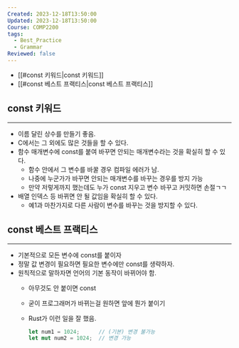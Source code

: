 ```yaml
---
Created: 2023-12-18T13:50:00
Updated: 2023-12-18T13:50:00
Course: COMP2200
tags:
  - Best_Practice
  - Grammar
Reviewed: false
---
```

- [[#const 키워드|const 키워드]]
- [[#const 베스트 프랙티스|const 베스트 프랙티스]]

## const 키워드

---

- 이름 달린 상수를 만들기 좋음.
- C에서는 그 외에도 많은 것들을 할 수 있다.
- 함수 매개변수에 const를 붙여 바꾸면 안되는 매개변수라는 것을 확실히 할 수 있다.    
    - 함수 안에서 그 변수를 바꿀 경우 컴파일 에러가 남.
    - 나중에 누군가가 바꾸면 안되는 매개변수를 바꾸는 경우를 방지 가능
    - 만약 저렇게까지 했는데도 누가 const 지우고 변수 바꾸고 커밋하면 손절ㄱㄱ
- 배열 인덱스 등 바뀌면 안 될 값임을 확실히 할 수 있다.
    - 예1과 마찬가지로 다른 사람이 변수를 바꾸는 것을 방지할 수 있다.
  
## const 베스트 프랙티스

---

- 기본적으로 모든 변수에 const를 붙이자
- 정말 값 변경이 필요하면 필요한 변수에만 const를 생략하자.
- 원칙적으로 말하자면 언어의 기본 동작이 바뀌어야 함.
    - 아무것도 안 붙이면 const
    - 굳이 프로그래머가 바뀌는걸 원하면 앞에 뭔가 붙이기
    - Rust가 이런 일을 잘 했음.
        
        ```Rust
        let num1 = 1024;      // (기본) 변경 불가능
        let mut num2 = 1024;  // 변경 가능
        ```